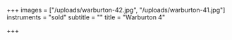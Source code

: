+++
images = ["/uploads/warburton-42.jpg", "/uploads/warburton-41.jpg"]
instruments = "sold"
subtitle = ""
title = "Warburton 4"

+++
